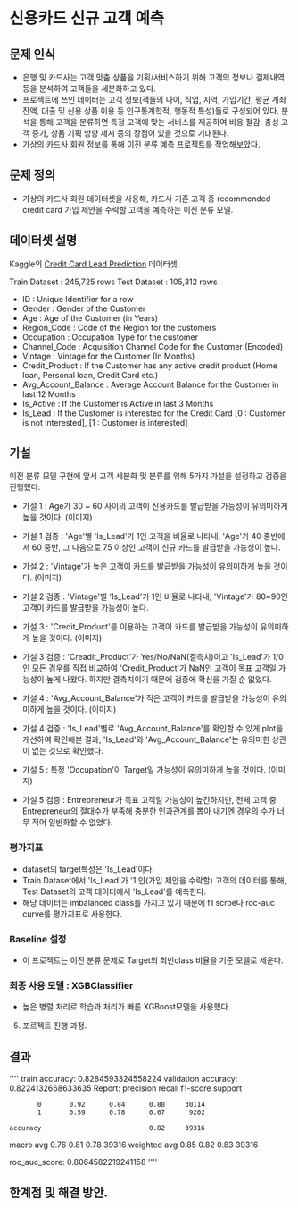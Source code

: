 # 신용카드 신규 고객 예측

## 문제 인식 
 - 은행 및 카드사는 고객 맞춤 상품을 기획/서비스하기 위해 고객의 정보나 결제내역 등을 분석하여 고객들을 세분화하고 있다.
 - 프로젝트에 쓰인 데이터는 고객 정보(객들의 나이, 직업, 지역, 가입기간, 평균 계좌 잔액, 대출 및 신용 상품 이용 등 인구통계학적, 행동적 특성)들로 구성되어 있다. 분석을 통해 고객을 분류하면 특정 고객에 맞는 서비스를 제공하여 비용 절감, 충성 고객 증가, 상품 기획 방향 제시 등의 장점이 있을 것으로 기대된다.
 - 가상의 카드사 회원 정보를 통해 이진 분류 예측 프로젝트를 작업해보았다.

## 문제 정의
 - 가상의 카드사 회원 데이터셋을 사용해, 카드사 기존 고객 중 recommended credit card 가입 제안을 수락할 고객을 예측하는 이진 분류 모델.

## 데이터셋 설명
Kaggle의 [Credit Card Lead Prediction](https://www.kaggle.com/datasets/sajidhussain3/jobathon-may-2021-credit-card-lead-prediction) 데이터셋.

Train Dataset : 245,725 rows
Test Dataset : 105,312 rows

*   ID : Unique Identifier for a row
*   Gender : Gender of the Customer
*   Age : Age of the Customer (in Years)
*   Region_Code : Code of the Region for the customers
*   Occupation : Occupation Type for the customer
*   Channel_Code : Acquisition Channel Code for the Customer (Encoded)
*   Vintage : Vintage for the Customer (In Months)
*   Credit_Product : If the Customer has any active credit product (Home loan, Personal loan, Credit Card etc.)
*   Avg_Account_Balance : Average Account Balance for the Customer in last 12 Months
*   Is_Active : If the Customer is Active in last 3 Months
*   Is_Lead : If the Customer is interested for the Credit Card [0 : Customer is not interested], [1 : Customer is interested]


## 가설
 이진 분류 모델 구현에 앞서 고객 세분화 및 분류를 위해 5가지 가설을 설정하고 검증을 진행했다.
 
 - 가설 1 : Age가 30 ~ 60 사이의 고객이 신용카드를 발급받을 가능성이 유의미하게 높을 것이다.
(이미지)
 - 가설 1 검증 : 'Age'별 'Is_Lead'가 1인 고객을 비율로 나타내, 'Age'가 40 중반에서 60 중반, 그 다음으로 75 이상인 고객이 신규 카드를 발급받을 가능성이 높다.
 

 - 가설 2 : 'Vintage'가 높은 고객이 카드를 발급받을 가능성이 유의미하게 높을 것이다.
 (이미지)
 - 가설 2 검증 : 'Vintage'별 'Is_Lead'가 1인 비율로 나타내, 'Vintage'가 80~90인 고객이 카드를 발급받을 가능성이 높다.


 - 가설 3 : 'Credit_Product'를 이용하는 고객이 카드를 발급받을 가능성이 유의미하게 높을 것이다.
 (이미지)
 - 가설 3 검증 : 'Creadit_Product'가 Yes/No/NaN(결측치)이고 'Is_Lead'가 1/0인 모든 경우를 직접 비교하여 'Credit_Product'가 NaN인 고객이 목표 고객일 가능성이 높게 나왔다. 하지만 결측치이기 때문에 검증에 확신을 가질 순 없었다.

 - 가설 4 : 'Avg_Account_Balance'가 적은 고객이 카드를 발급받을 가능성이 유의미하게 높을 것이다.
 (이미지)
 - 가설 4 검증 : 'Is_Lead'별로 'Avg_Account_Balance'를 확인할 수 있게 plot을 개선하여 확인해본 결과, 'Is_Lead'와 'Avg_Account_Balance'는 유의미한 상관이 없는 것으로 확인했다.

- 가설 5 : 특정 'Occupation'이 Target일 가능성이 유의미하게 높을 것이다.
(이미지)
- 가설 5 검증 : Entrepreneur가 목표 고객일 가능성이 높긴하지만, 전체 고객 중 Entrepreneur의 절대수가 부족해 충분한 인과관계를 뽑아 내기엔 경우의 수가 너무 적어 일반화할 수 없었다.

### 평가지표 
 - dataset의 target특성은 'Is_Lead'이다.
 - Train Dataset에서 'Is_Lead'가 '1'인(가입 제안을 수락할) 고객의 데이터를 통해, Test Dataset의 고객 데이터에서 'Is_Lead'를 예측한다.
 - 해당 데이터는 imbalanced class를 가지고 있기 때문에 f1 scroe나 roc-auc curve를 평가지표로 사용한다.

### Baseline 설정
 - 이 프로젝트는 이진 분류 문제로 Target의 최빈class 비율을 기준 모델로 세운다.
 
### 최종 사용 모델 : XGBClassifier
 - 높은 병렬 처리로 학습과 처리가 빠른 XGBoost모델을 사용했다.

5. 포르젝트 진행 과정.

## 결과 

''''
train accuracy: 0.8284593324558224
validation accuracy: 0.8224132668633635
Report:               precision    recall  f1-score   support

           0       0.92      0.84      0.88     30114
           1       0.59      0.78      0.67      9202

    accuracy                           0.82     39316
   macro avg       0.76      0.81      0.78     39316
weighted avg       0.85      0.82      0.83     39316

roc_auc_score:  0.8064582219241158
''''

## 한계점 및 해결 방안.
